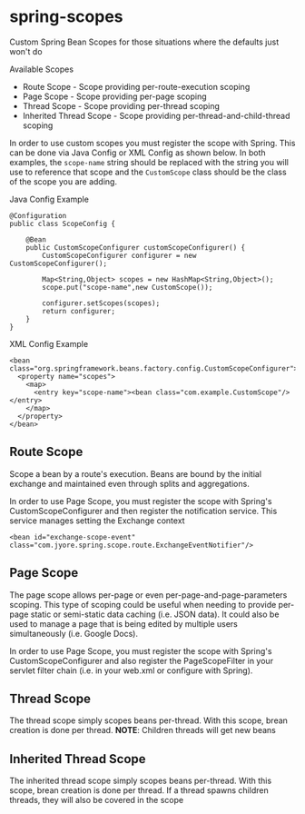 # spring-scopes
Custom Spring Bean Scopes for those situations where the defaults just won't do

Available Scopes
* Route Scope - Scope providing per-route-execution scoping
* Page Scope - Scope providing per-page scoping
* Thread Scope - Scope providing per-thread scoping
* Inherited Thread Scope - Scope providing per-thread-and-child-thread scoping


In order to use custom scopes you must register the scope with Spring.  This can be done via Java Config or XML Config as shown below. In both examples, the `scope-name` string should be replaced with the string you will use to reference that scope and the `CustomScope` class should be the class of the scope you are adding.


Java Config Example

    @Configuration
    public class ScopeConfig {

        @Bean
        public CustomScopeConfigurer customScopeConfigurer() {
            CustomScopeConfigurer configurer = new CustomScopeConfigurer();

            Map<String,Object> scopes = new HashMap<String,Object>();
            scope.put("scope-name",new CustomScope());

            configurer.setScopes(scopes);
            return configurer;
        }
    }



XML Config Example

    <bean class="org.springframework.beans.factory.config.CustomScopeConfigurer">
      <property name="scopes">
        <map>
          <entry key="scope-name"><bean class="com.example.CustomScope"/></entry>
        </map>
      </property>
    </bean>



## Route Scope
Scope a bean by a route's execution. Beans are bound by the initial exchange and maintained even through splits and aggregations.

In order to use Page Scope, you must register the scope with Spring's CustomScopeConfigurer and then register the notification service. This service manages setting the Exchange context

    <bean id="exchange-scope-event" class="com.jyore.spring.scope.route.ExchangeEventNotifier"/>


## Page Scope
The page scope allows per-page or even per-page-and-page-parameters scoping. This type of scoping could be useful when needing to provide per-page static or semi-static data caching (i.e. JSON data). It could also be used to manage a page that is being edited by multiple users simultaneously (i.e. Google Docs).

In order to use Page Scope, you must register the scope with Spring's CustomScopeConfigurer and also register the PageScopeFilter in your servlet filter chain (i.e. in your web.xml or configure with Spring). 


## Thread Scope
The thread scope simply scopes beans per-thread.  With this scope, brean creation is done per thread. **NOTE**: Children threads will get new beans


## Inherited Thread Scope
The inherited thread scope simply scopes beans per-thread.  With this scope, brean creation is done per thread. If a thread spawns children threads, they will also be covered in the scope
